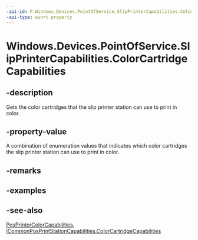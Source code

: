 ----api-id: P:Windows.Devices.PointOfService.SlipPrinterCapabilities.ColorCartridgeCapabilities
-api-type: winrt property
---<!-- Property syntaxpublic Windows.Devices.PointOfService.PosPrinterColorCapabilities ColorCartridgeCapabilities { get; }--># Windows.Devices.PointOfService.SlipPrinterCapabilities.ColorCartridgeCapabilities## -descriptionGets the color cartridges that the slip printer station can use to print in color.## -property-valueA combination of enumeration values that indicates which color cartridges the slip printer station can use to print in color.## -remarks## -examples## -see-also[PosPrinterColorCapabilities](posprintercolorcapabilities.md), [ICommonPosPrintStationCapabilities.ColorCartridgeCapabilities](icommonposprintstationcapabilities_colorcartridgecapabilities.md)
